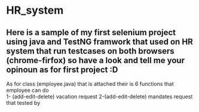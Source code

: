 # HR_system
Here is a sample of my first selenium project using java and TestNG framwork that used on HR system that run testcases on both browsers (chrome-firfox)
so have a look and tell me your opinoun as for first project :D 
--------
As for class (employee.java) that is attached their is 6 functions that employee can do  
1- (add-edit-delete) vacation request 
2-(add-edit-delete) mandates request 
that tested by 
